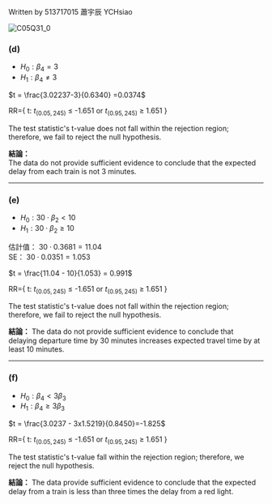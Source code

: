 Written by 513717015 蕭宇辰 YCHsiao

![C05Q31_0](https://github.com/user-attachments/assets/ff9eaf80-d473-40c0-bce7-76eb9046e349)




### (d) 

- $H_0: \beta_4 = 3$
- $H_1: \beta_4 \neq 3$

$t = \frac{3.02237-3}{0.6340} =0.0374$

RR={ t: $t_{ (0.05,245) }$ $\le$ -1.651 or $t_{ (0.95,245) }$ $\ge$ 1.651 }

The test statistic's t-value does not fall within the rejection region; therefore, we fail to reject the null hypothesis.

**結論：**  
The data do not provide sufficient evidence to conclude that the expected delay from each train is not 3 minutes.

---

### (e) 

- $H_0: 30 \cdot \beta_2 < 10$
- $H_1: 30 \cdot \beta_2 \geq 10$

估計值： $30 \cdot 0.3681 = 11.04$  
SE： $30 \cdot 0.0351 = 1.053$  

$t = \frac{11.04 - 10}{1.053} = 0.991$  

RR={ t: $t_{ (0.05,245) }$ $\le$ -1.651 or $t_{ (0.95,245) }$ $\ge$ 1.651 }

The test statistic's t-value does not fall within the rejection region; therefore, we fail to reject the null hypothesis.

**結論：** 
The data do not provide sufficient evidence to conclude that delaying departure time by 30 minutes increases expected travel time by at least 10 minutes.


---

### (f) 

- $H_0: \beta_4 < 3\beta_3$
- $H_1: \beta_4 \geq 3\beta_3$

$t = \frac{3.0237 - 3x1.5219}{0.8450}=-1.825$

RR={ t: $t_{ (0.05,245) }$ $\le$ -1.651 or $t_{ (0.95,245) }$ $\ge$ 1.651 }

The test statistic's t-value fall within the rejection region; therefore, we reject the null hypothesis.

**結論：** The data provide sufficient evidence to conclude that the expected delay from a train is less than three times the delay from a red light. 
